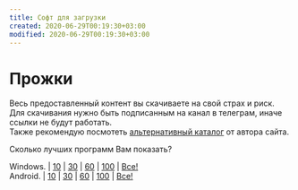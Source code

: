 ```yaml
---
title: Софт для загрузки
created: 2020-06-29T00:19:30+03:00
modified: 2020-06-29T00:19:30+03:00
---
```


# Прожки  
Весь предоставленный контент вы скачиваете на свой страх и риск.  
Для скачивания нужно быть подписанным на канал в телеграм, иначе ссылки не будут работать.  
Также рекомендую посмотеть [альтернативный каталог](https://t.me/feelsoft) от автора сайта.  

Сколько лучших программ Вам показать?  

Windows. | [10](#win10) | [30](#win30) | [60](#win60) | [100](#win100) | [Все!](#winALL)  
Android. | [10](#a10) | [30](#a10) | [60](#a10) | [100](#a10) | [Все!](#a10)  
